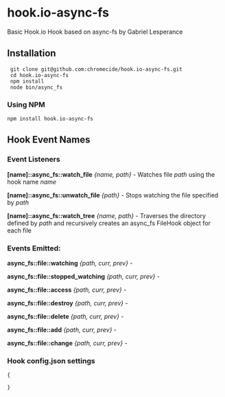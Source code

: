 hook.io-async-fs
================

Basic Hook.io Hook based on async-fs by Gabriel Lesperance

## Installation

     git clone git@github.com:chromecide/hook.io-async-fs.git
     cd hook.io-async-fs
     npm install
     node bin/async_fs
     
### Using NPM

    npm install hook.io-async-fs

## Hook Event Names

### Event Listeners

**[name]::async_fs::watch_file** *{name, path}* - Watches file *path* using the hook name *name*

**[name]::async_fs::unwatch_file** *{path}* - Stops watching the file specified by *path*

**[name]::async_fs::watch_tree** *{name, path}* - Traverses the directory defined by *path* and recursively creates an async_fs FileHook object for each file

### Events Emitted:

**async_fs::file::watching** *{path, curr, prev}* - 

**async_fs::file::stopped_watching** *{path, curr, prev}* - 

**async_fs::file::access** *{path, curr, prev}* -

**async_fs::file::destroy** *{path, curr, prev}* -

**async_fs::file::delete** *{path, curr, prev}* -

**async_fs::file::add** *{path, curr, prev}* -

**async_fs::file::change** *{path, curr, prev}* - 

### Hook config.json settings

```js
{

}
```

